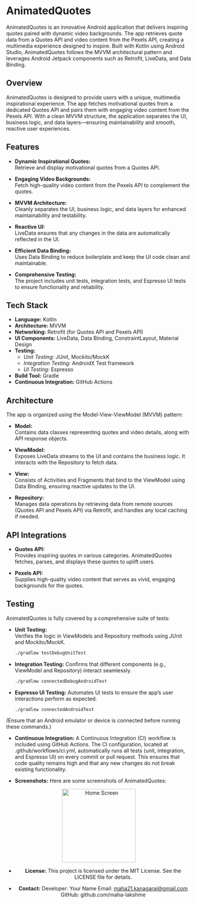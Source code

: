 # AnimatedQuotes

AnimatedQuotes is an innovative Android application that delivers inspiring quotes paired with dynamic video backgrounds. The app retrieves quote data from a Quotes API and video content from the Pexels API, creating a multimedia experience designed to inspire. Built with Kotlin using Android Studio, AnimatedQuotes follows the MVVM architectural pattern and leverages Android Jetpack components such as Retrofit, LiveData, and Data Binding.

## Overview

AnimatedQuotes is designed to provide users with a unique, multimedia inspirational experience. The app fetches motivational quotes from a dedicated Quotes API and pairs them with engaging video content from the Pexels API. With a clean MVVM structure, the application separates the UI, business logic, and data layers—ensuring maintainability and smooth, reactive user experiences.

## Features

- **Dynamic Inspirational Quotes:**  
  Retrieve and display motivational quotes from a Quotes API.

- **Engaging Video Backgrounds:**  
  Fetch high-quality video content from the Pexels API to complement the quotes.

- **MVVM Architecture:**  
  Cleanly separates the UI, business logic, and data layers for enhanced maintainability and testability.

- **Reactive UI:**  
  LiveData ensures that any changes in the data are automatically reflected in the UI.

- **Efficient Data Binding:**  
  Uses Data Binding to reduce boilerplate and keep the UI code clean and maintainable.

- **Comprehensive Testing:**  
  The project includes unit tests, integration tests, and Espresso UI tests to ensure functionality and reliability.

## Tech Stack

- **Language:** Kotlin
- **Architecture:** MVVM
- **Networking:** Retrofit (for Quotes API and Pexels API)
- **UI Components:** LiveData, Data Binding, ConstraintLayout, Material Design
- **Testing:**
  - *Unit Testing:* JUnit, Mockito/MockK
  - *Integration Testing:* AndroidX Test framework
  - *UI Testing:* Espresso
- **Build Tool:** Gradle
- **Continuous Integration:** GitHub Actions

## Architecture

The app is organized using the Model-View-ViewModel (MVVM) pattern:

- **Model:**  
  Contains data classes representing quotes and video details, along with API response objects.

- **ViewModel:**  
  Exposes LiveData streams to the UI and contains the business logic. It interacts with the Repository to fetch data.

- **View:**  
  Consists of Activities and Fragments that bind to the ViewModel using Data Binding, ensuring reactive updates to the UI.

- **Repository:**  
  Manages data operations by retrieving data from remote sources (Quotes API and Pexels API) via Retrofit, and handles any local caching if needed.

## API Integrations

- **Quotes API:**  
  Provides inspiring quotes in various categories. AnimatedQuotes fetches, parses, and displays these quotes to uplift users.

- **Pexels API:**  
  Supplies high-quality video content that serves as vivid, engaging backgrounds for the quotes.

## Testing

AnimatedQuotes is fully covered by a comprehensive suite of tests:

- **Unit Testing:**  
  Verifies the logic in ViewModels and Repository methods using JUnit and Mockito/MockK.
  ```bash
  ./gradlew testDebugUnitTest
  
- **Integration Testing:**
Confirms that different components (e.g., ViewModel and Repository) interact seamlessly.
  ```bash
  ./gradlew connectedDebugAndroidTest

- **Espresso UI Testing:**
 Automates UI tests to ensure the app’s user interactions perform as expected.
  ```bash
  ./gradlew connectedAndroidTest
(Ensure that an Android emulator or device is connected before running these commands.)

- **Continuous Integration:**
A Continuous Integration (CI) workflow is included using GitHub Actions. The CI configuration, located at .github/workflows/ci.yml, automatically runs all tests (unit, integration, and Espresso UI) on every commit or pull request. This ensures that code quality remains high and that any new changes do not break existing functionality.

- **Screenshots:**
Here are some screenshots of AnimatedQuotes:

<div align="center"> <img src="screenshots/screen1.png" alt="Home Screen" width="200px" />

- **License:**
This project is licensed under the MIT License. See the LICENSE file for details.

- **Contact:**
Developer: Your Name Email: maha21.kanagaraj@gmail.com GitHub: github.com/maha-lakshme
